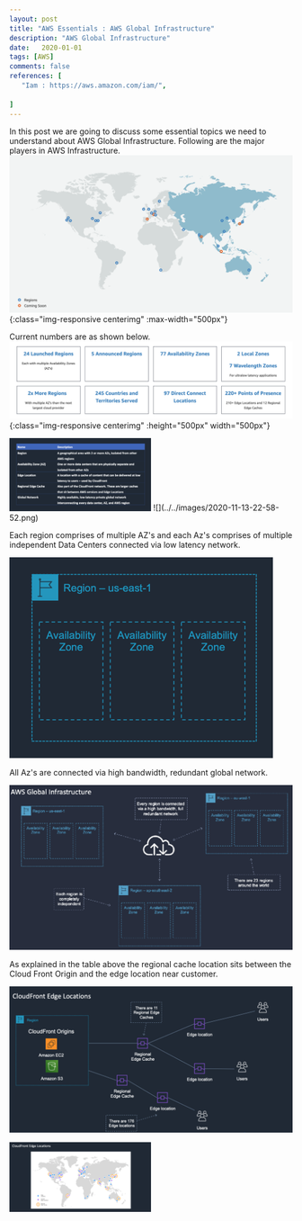 ```yaml
---
layout: post
title: "AWS Essentials : AWS Global Infrastructure"
description: "AWS Global Infrastructure"
date:   2020-01-01
tags: [AWS]
comments: false
references: [
   "Iam : https://aws.amazon.com/iam/",
   
]
---  
```


In this post we are going to discuss some essential topics we need to understand about AWS Global Infrastructure. Following are the major players in AWS Infrastructure. 
![Iam](../../images/2020-11-13-23-11-07.png){:class="img-responsive centerimg" :max-width="500px"} 

Current numbers are as shown below.  
![Iam](../../images/2020-11-13-23-10-38.png){:class="img-responsive centerimg" :height="500px" width="500px"} 

<img src="../../images/2020-11-13-22-58-52.png" class="img-responsive" width="50%">
![](../../images/2020-11-13-22-58-52.png)

Each region comprises of multiple AZ's and each Az's comprises of multiple independent Data Centers connected via low latency network.

![](../../images/2020-11-13-23-02-07.png)

All Az's are connected via high bandwidth, redundant global network. 

![](../../images/2020-11-13-23-08-42.png)

As explained in the table above the regional cache location sits between the Cloud Front Origin and the edge location near customer. 

![](../../images/2020-11-13-23-13-26.png)


<img src="../../images/2020-11-13-23-14-26.png" class="img-responsive" width="50%">
